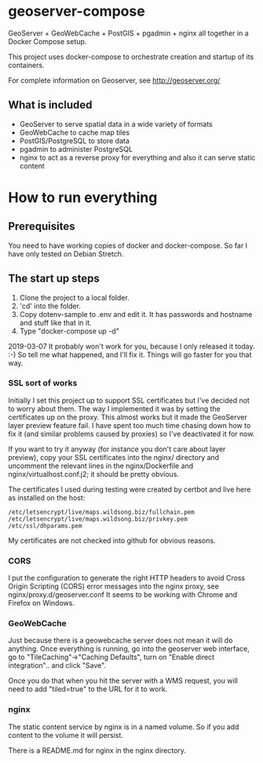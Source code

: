 # geoserver-compose
GeoServer + GeoWebCache + PostGIS + pgadmin + nginx all together in a Docker Compose setup.

This project uses docker-compose to orchestrate creation and startup of its containers.

For complete information on Geoserver, see http://geoserver.org/

## What is included

* GeoServer to serve spatial data in a wide variety of formats
* GeoWebCache to cache map tiles
* PostGIS/PostgreSQL to store data
* pgadmin to administer PostgreSQL
* nginx to act as a reverse proxy for everything and also it can serve static content

# How to run everything

## Prerequisites

You need to have working copies of docker and docker-compose.
So far I have only tested on Debian Stretch.

## The start up steps

1. Clone the project to a local folder.
2. 'cd' into the folder.
3. Copy dotenv-sample to .env and edit it. It has passwords and hostname and stuff like that in it.
4. Type "docker-compose up -d"

2019-03-07 It probably won't work for you, because I only released it today. :-) 
So tell me what happened, and I'll fix it. Things will go faster for you that way.

### SSL sort of works

Initially I set this project up to support SSL certificates but I've
decided not to worry about them. The way I implemented it was by
setting the certificates up on the proxy. This almost works but it
made the GeoServer layer preview feature fail. I have spent too much
time chasing down how to fix it (and similar problems caused by
proxies) so I've deactivated it for now.

If you want to try it anyway (for instance you don't care about layer
preview), copy your SSL certificates into the nginx/ directory and
uncomment the relevant lines in the nginx/Dockerfile and
nginx/virtualhost.conf.j2; it should be pretty obvious.

The certificates I used during testing were created by
certbot and live here as installed on the host:
````
/etc/letsencrypt/live/maps.wildsong.biz/fullchain.pem
/etc/letsencrypt/live/maps.wildsong.biz/privkey.pem
/etc/ssl/dhparams.pem
````
My certificates are not checked into github for obvious reasons.

### CORS

I put the configuration to generate the right HTTP headers to avoid
Cross Origin Scripting (CORS) error messages into the nginx proxy, see
nginx/proxy.d/geoserver.conf It seems to be working with Chrome and
Firefox on Windows.

### GeoWebCache

Just because there is a geowebcache server does not mean it will
do anything. Once everything is running, go into the geoserver
web interface, go to "TileCaching"->"Caching Defaults", turn on
"Enable direct integration".. and click "Save".

Once you do that when you hit the server with a WMS request,
you will need to add "tiled=true" to the URL for it to work.

### nginx

The static content service by nginx is in a named volume.
So if you add content to the volume it will persist.

There is a README.md for nginx in the nginx directory.
